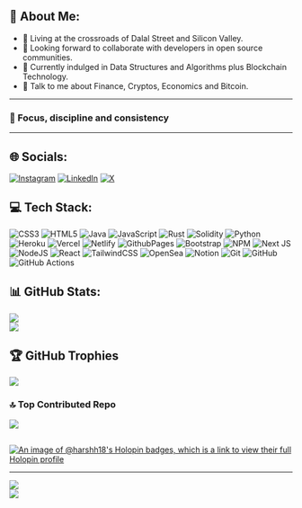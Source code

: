 ## 💫 About Me:
- 📌 Living at the crossroads of Dalal Street and Silicon Valley.
- 👯 Looking forward to collaborate with developers in open source communities.
- 🌱 Currently indulged in Data Structures and Algorithms plus Blockchain Technology.
- 💬 Talk to me about Finance, Cryptos, Economics and Bitcoin.

---
### 🎯 Focus, discipline and consistency
---
## 🌐 Socials:
[![Instagram](https://img.shields.io/badge/Instagram-%23E4405F.svg?logo=Instagram&logoColor=white)](https://instagram.com/harsh_.khandelwal) [![LinkedIn](https://img.shields.io/badge/LinkedIn-%230077B5.svg?logo=linkedin&logoColor=white)](https://linkedin.com/in/harsh-khandelwal18) [![X](https://img.shields.io/badge/X-black.svg?logo=X&logoColor=white)](https://x.com/hars_khandelwal) 

## 💻 Tech Stack:
![CSS3](https://img.shields.io/badge/css3-%231572B6.svg?style=flat&logo=css3&logoColor=white) ![HTML5](https://img.shields.io/badge/html5-%23E34F26.svg?style=flat&logo=html5&logoColor=white) ![Java](https://img.shields.io/badge/java-%23ED8B00.svg?style=flat&logo=openjdk&logoColor=white) ![JavaScript](https://img.shields.io/badge/javascript-%23323330.svg?style=flat&logo=javascript&logoColor=%23F7DF1E) ![Rust](https://img.shields.io/badge/rust-%23000000.svg?style=flat&logo=rust&logoColor=white) ![Solidity](https://img.shields.io/badge/Solidity-%23363636.svg?style=flat&logo=solidity&logoColor=white) ![Python](https://img.shields.io/badge/python-3670A0?style=flat&logo=python&logoColor=ffdd54) ![Heroku](https://img.shields.io/badge/heroku-%23430098.svg?style=flat&logo=heroku&logoColor=white) ![Vercel](https://img.shields.io/badge/vercel-%23000000.svg?style=flat&logo=vercel&logoColor=white) ![Netlify](https://img.shields.io/badge/netlify-%23000000.svg?style=flat&logo=netlify&logoColor=#00C7B7) ![GithubPages](https://img.shields.io/badge/github%20pages-121013?style=flat&logo=github&logoColor=white) ![Bootstrap](https://img.shields.io/badge/bootstrap-%238511FA.svg?style=flat&logo=bootstrap&logoColor=white) ![NPM](https://img.shields.io/badge/NPM-%23CB3837.svg?style=flat&logo=npm&logoColor=white) ![Next JS](https://img.shields.io/badge/Next-black?style=flat&logo=next.js&logoColor=white) ![NodeJS](https://img.shields.io/badge/node.js-6DA55F?style=flat&logo=node.js&logoColor=white) ![React](https://img.shields.io/badge/react-%2320232a.svg?style=flat&logo=react&logoColor=%2361DAFB) ![TailwindCSS](https://img.shields.io/badge/tailwindcss-%2338B2AC.svg?style=flat&logo=tailwind-css&logoColor=white) ![OpenSea](https://img.shields.io/badge/OpenSea-%232081E2.svg?style=flat&logo=opensea&logoColor=white) ![Notion](https://img.shields.io/badge/Notion-%23000000.svg?style=flat&logo=notion&logoColor=white) ![Git](https://img.shields.io/badge/git-%23F05033.svg?style=flat&logo=git&logoColor=white) ![GitHub](https://img.shields.io/badge/github-%23121011.svg?style=flat&logo=github&logoColor=white) ![GitHub Actions](https://img.shields.io/badge/github%20actions-%232671E5.svg?style=flat&logo=githubactions&logoColor=white)
## 📊 GitHub Stats:
![](https://github-readme-stats.vercel.app/api?username=Harshh18&theme=gotham&hide_border=false&include_all_commits=true&count_private=true)<br/>
![](https://github-readme-streak-stats.herokuapp.com/?user=Harshh18&theme=gotham&hide_border=false)<br/>

## 🏆 GitHub Trophies
![](https://github-profile-trophy.vercel.app/?username=Harshh18&theme=discord&no-frame=true&no-bg=false&margin-w=4)

### 🔝 Top Contributed Repo
![](https://github-contributor-stats.vercel.app/api?username=Harshh18&limit=5&theme=algolia&combine_all_yearly_contributions=true)

## 
[![An image of @harshh18's Holopin badges, which is a link to view their full Holopin profile](https://holopin.me/harshh18)](https://holopin.io/@harshh18)

---
![](https://quotes-github-readme.vercel.app/api?type=horizontal&theme=dark)<br>
[![](https://visitcount.itsvg.in/api?id=Harshh18&label=Profile%20Views&color=1&icon=2&pretty=true)](https://visitcount.itsvg.in)

 
